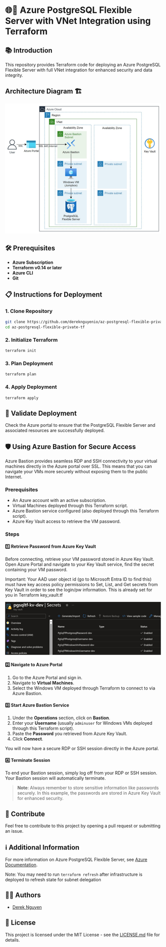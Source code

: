# 🌐🐘 Azure PostgreSQL Flexible Server with VNet Integration using Terraform

## 📚 Introduction 

This repository provides Terraform code for deploying an Azure PostgreSQL Flexible Server with full VNet integration for enhanced security and data integrity.

## Architecture Diagram :building_construction:
![Architecture Diagram](./images/architecture.jpg)

## 🛠️ Prerequisites

- **Azure Subscription**
- **Terraform v0.14 or later**
- **Azure CLI**
- **Git**

## 📋 Instructions for Deployment

### 1. **Clone Repository**

```bash
git clone https://github.com/dereknguyenio/az-postgresql-flexible-private-tf.git
cd az-postgresql-flexible-private-tf
```

### 2. **Initialize Terraform**

```bash
terraform init
```

### 3. **Plan Deployment**

```bash
terraform plan
```

### 4. **Apply Deployment**

```bash
terraform apply
```

## 🧐 Validate Deployment

Check the Azure portal to ensure that the PostgreSQL Flexible Server and associated resources are successfully deployed.

## 🛡️ Using Azure Bastion for Secure Access

Azure Bastion provides seamless RDP and SSH connectivity to your virtual machines directly in the Azure portal over SSL. This means that you can navigate your VMs more securely without exposing them to the public Internet.

### Prerequisites

- An Azure account with an active subscription.
- Virtual Machines deployed through this Terraform script.
- Azure Bastion service configured (also deployed through this Terraform script).
- Azure Key Vault access to retrieve the VM password.

### Steps

#### 1️⃣ Retrieve Password from Azure Key Vault

Before connecting, retrieve your VM password stored in Azure Key Vault. Open Azure Portal and navigate to your Key Vault service, find the secret containing your VM password.

Important: Your AAD user object id (go to Microsoft Entra ID to find this) must have key access policy permissions to Set, List, and Get secrets from Key Vault in order to see the login/pw information. This is already set for you in Terraform key_vault.tf

![Key Vault Secrets](./images/key_vault_secrets.jpg)

#### 2️⃣ Navigate to Azure Portal

1. Go to the Azure Portal and sign in.
2. Navigate to **Virtual Machines**.
3. Select the Windows VM deployed through Terraform to connect to via Azure Bastion.

#### 3️⃣ Start Azure Bastion Service

1. Under the **Operations** section, click on **Bastion**.
2. Enter your **Username** (usually `adminuser` for Windows VMs deployed through this Terraform script).
3. Paste the **Password** you retrieved from Azure Key Vault.
4. Click **Connect**.

You will now have a secure RDP or SSH session directly in the Azure portal.

#### 4️⃣ Terminate Session

To end your Bastion session, simply log off from your RDP or SSH session. Your Bastion session will automatically terminate.

> **Note**: Always remember to store sensitive information like passwords securely. In this example, the passwords are stored in Azure Key Vault for enhanced security.

## 🤝 Contribute

Feel free to contribute to this project by opening a pull request or submitting an issue.

## ℹ️ Additional Information

For more information on Azure PostgreSQL Flexible Server, see [Azure Documentation](https://docs.microsoft.com/azure/postgresql/flexible-server).

Note: You may need to run ```terraform refresh``` after infrastructure is deployed to refresh state for subnet delegation

## 👩‍💼 Authors

- [Derek Nguyen](mailto:dereknguyen@example.com)

## 📝 License

This project is licensed under the MIT License - see the [LICENSE.md](LICENSE.md) file for details.
